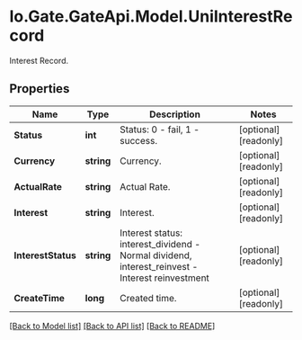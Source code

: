 
# Io.Gate.GateApi.Model.UniInterestRecord

Interest Record.

## Properties

Name | Type | Description | Notes
------------ | ------------- | ------------- | -------------
**Status** | **int** | Status: 0 - fail, 1 - success. | [optional] [readonly] 
**Currency** | **string** | Currency. | [optional] [readonly] 
**ActualRate** | **string** | Actual Rate. | [optional] [readonly] 
**Interest** | **string** | Interest. | [optional] [readonly] 
**InterestStatus** | **string** | Interest status: interest_dividend - Normal dividend, interest_reinvest - Interest reinvestment | [optional] [readonly] 
**CreateTime** | **long** | Created time. | [optional] [readonly] 

[[Back to Model list]](../README.md#documentation-for-models)
[[Back to API list]](../README.md#documentation-for-api-endpoints)
[[Back to README]](../README.md)
